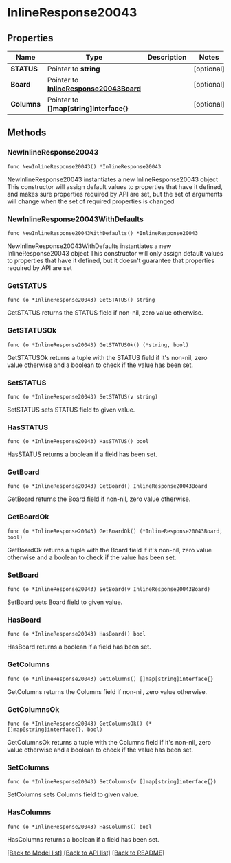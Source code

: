 # InlineResponse20043

## Properties

Name | Type | Description | Notes
------------ | ------------- | ------------- | -------------
**STATUS** | Pointer to **string** |  | [optional] 
**Board** | Pointer to [**InlineResponse20043Board**](InlineResponse20043Board.md) |  | [optional] 
**Columns** | Pointer to **[]map[string]interface{}** |  | [optional] 

## Methods

### NewInlineResponse20043

`func NewInlineResponse20043() *InlineResponse20043`

NewInlineResponse20043 instantiates a new InlineResponse20043 object
This constructor will assign default values to properties that have it defined,
and makes sure properties required by API are set, but the set of arguments
will change when the set of required properties is changed

### NewInlineResponse20043WithDefaults

`func NewInlineResponse20043WithDefaults() *InlineResponse20043`

NewInlineResponse20043WithDefaults instantiates a new InlineResponse20043 object
This constructor will only assign default values to properties that have it defined,
but it doesn't guarantee that properties required by API are set

### GetSTATUS

`func (o *InlineResponse20043) GetSTATUS() string`

GetSTATUS returns the STATUS field if non-nil, zero value otherwise.

### GetSTATUSOk

`func (o *InlineResponse20043) GetSTATUSOk() (*string, bool)`

GetSTATUSOk returns a tuple with the STATUS field if it's non-nil, zero value otherwise
and a boolean to check if the value has been set.

### SetSTATUS

`func (o *InlineResponse20043) SetSTATUS(v string)`

SetSTATUS sets STATUS field to given value.

### HasSTATUS

`func (o *InlineResponse20043) HasSTATUS() bool`

HasSTATUS returns a boolean if a field has been set.

### GetBoard

`func (o *InlineResponse20043) GetBoard() InlineResponse20043Board`

GetBoard returns the Board field if non-nil, zero value otherwise.

### GetBoardOk

`func (o *InlineResponse20043) GetBoardOk() (*InlineResponse20043Board, bool)`

GetBoardOk returns a tuple with the Board field if it's non-nil, zero value otherwise
and a boolean to check if the value has been set.

### SetBoard

`func (o *InlineResponse20043) SetBoard(v InlineResponse20043Board)`

SetBoard sets Board field to given value.

### HasBoard

`func (o *InlineResponse20043) HasBoard() bool`

HasBoard returns a boolean if a field has been set.

### GetColumns

`func (o *InlineResponse20043) GetColumns() []map[string]interface{}`

GetColumns returns the Columns field if non-nil, zero value otherwise.

### GetColumnsOk

`func (o *InlineResponse20043) GetColumnsOk() (*[]map[string]interface{}, bool)`

GetColumnsOk returns a tuple with the Columns field if it's non-nil, zero value otherwise
and a boolean to check if the value has been set.

### SetColumns

`func (o *InlineResponse20043) SetColumns(v []map[string]interface{})`

SetColumns sets Columns field to given value.

### HasColumns

`func (o *InlineResponse20043) HasColumns() bool`

HasColumns returns a boolean if a field has been set.


[[Back to Model list]](../README.md#documentation-for-models) [[Back to API list]](../README.md#documentation-for-api-endpoints) [[Back to README]](../README.md)


